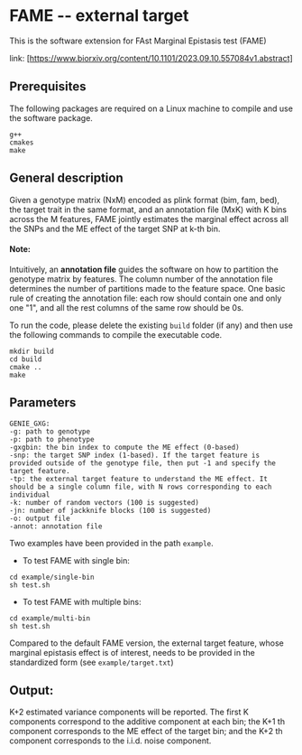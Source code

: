 # FAME -- external target
This is the software extension for FAst Marginal Epistasis test (FAME) 

link: [https://www.biorxiv.org/content/10.1101/2023.09.10.557084v1.abstract]

## Prerequisites
The following packages are required on a Linux machine to compile and use the software package.
```
g++
cmakes
make
```

## General description
Given a genotype matrix (NxM) encoded as plink format (bim, fam, bed), the target trait in the same format, and an annotation file (MxK) with K bins across the M features, FAME jointly estimates the marginal effect across all the SNPs and the ME effect of the target SNP at k-th bin. 

#### Note: 
Intuitively, an **annotation file** guides the software on how to partition the genotype matrix by features. The column number of the annotation file determines the number of partitions made to the feature space. One basic rule of creating the annotation file: each row should contain one and only one "1", and all the rest columns of the same row should be 0s.

To run the code, please delete the existing `build` folder (if any) and then use the following commands to compile the executable code.
```
mkdir build
cd build
cmake ..
make
```



## Parameters
```
GENIE_GXG:
-g: path to genotype
-p: path to phenotype
-gxgbin: the bin index to compute the ME effect (0-based)
-snp: the target SNP index (1-based). If the target feature is provided outside of the genotype file, then put -1 and specify the target feature.
-tp: the external target feature to understand the ME effect. It should be a single column file, with N rows corresponding to each individual
-k: number of random vectors (100 is suggested)
-jn: number of jackknife blocks (100 is suggested)
-o: output file
-annot: annotation file
```
Two examples have been provided in the path `example`. 
* To test FAME with single bin:
```
cd example/single-bin
sh test.sh
```
* To test FAME with multiple bins:
```
cd example/multi-bin
sh test.sh
```

Compared to the default FAME version, the external target feature, whose marginal epistasis effect is of interest, needs to be provided in the standardized form (see `example/target.txt`) 

## Output:
K+2 estimated variance components will be reported. The first K components correspond to the additive component at each bin; the K+1 th component corresponds to the ME effect of the target bin; and the K+2 th component corresponds to the i.i.d. noise component. 
